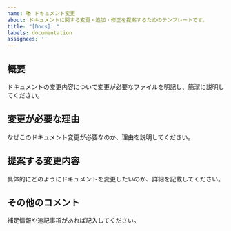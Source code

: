 ```yaml
---
name: 📚 ドキュメント変更
about: ドキュメントに関する変更・追加・修正を提案するためのテンプレートです。
title: "[Docs]: "
labels: documentation
assignees: ''
---
```


<!------（必須）------>
## 概要

ドキュメントの変更内容について変更が必要なファイルを明記し、簡潔に説明してください。

<!------（推奨）------>
## 変更が必要な理由

なぜこのドキュメント変更が必要なのか、理由を説明してください。

## 提案する変更内容

具体的にどのようにドキュメントを変更したいのか、詳細を記載してください。

<!------（任意）------>
## その他のコメント

補足情報や追記事項があれば記入してください。
